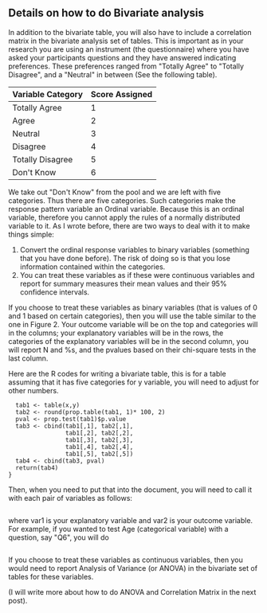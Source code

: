 ## Details on how to do Bivariate analysis

In addition to the bivariate table, you will also have to include a correlation matrix in the bivariate analysis set of tables. This is important as in your research you are using an instrument (the questionnaire) where you have asked your participants questions and they have answered indicating preferences. These preferences ranged from "Totally Agree" to "Totally Disagree", and a "Neutral" in between (See the following table).

| Variable Category | Score Assigned |
|-------------------|----------------|
| Totally Agree     | 1              |
| Agree             | 2              |
| Neutral           | 3              |
| Disagree          | 4              |
| Totally Disagree  | 5              |
| Don't Know        | 6              |

We take out "Don't Know" from the pool and we are left with five categories. Thus there are five categories. Such categories make the response pattern variable an Ordinal variable. Because this is an ordinal variable, therefore you cannot apply the rules of a normally distributed variable to it. As I wrote before, there are two ways to deal with it to make things simple:

1. Convert the ordinal response variables to binary variables (something that you have done before). The risk of doing so is that you lose information contained within the categories.
2. You can treat these variables as if these were continuous variables and report for summary measures their mean values and their 95% confidence intervals.

If you choose to treat these variables as binary variables (that is values of 0 and 1 based on certain categories), then you will use the table similar to the one in Figure 2. Your outcome variable will be on the top and categories will in the columns; your explanatory variables will be in the rows, the categories of the explanatory variables will be in the second column, you will report N and %s, and the pvalues based on their chi-square tests in the last column.


Here are the R codes for writing a bivariate table, this is for a table assuming that it has five categories
for y variable, you will need to adjust for other numbers.

```bivtable <- function(x,y){
  tab1 <- table(x,y)
  tab2 <- round(prop.table(tab1, 1)* 100, 2)
  pval <- prop.test(tab1)$p.value
  tab3 <- cbind(tab1[,1], tab2[,1],
                tab1[,2], tab2[,2],
                tab1[,3], tab2[,3],
                tab1[,4], tab2[,4],
                tab1[,5], tab2[,5])
  tab4 <- cbind(tab3, pval)
  return(tab4)
}
```

Then, when you need to put that into the document, you will need to call it with each pair of variables as follows:

```bivtable(var1, var2)
```


where var1 is your explanatory variable and var2 is your outcome variable. For example, if you wanted to test Age (categorical variable) with a question, say "Q6", you will do

```bivtable(Age, Q6)
```

If you choose to treat these variables as continuous variables, then you would need to report Analysis of Variance (or ANOVA) in the bivariate set of tables for these variables.

(I will write more about how to do ANOVA and Correlation Matrix in the next post).
